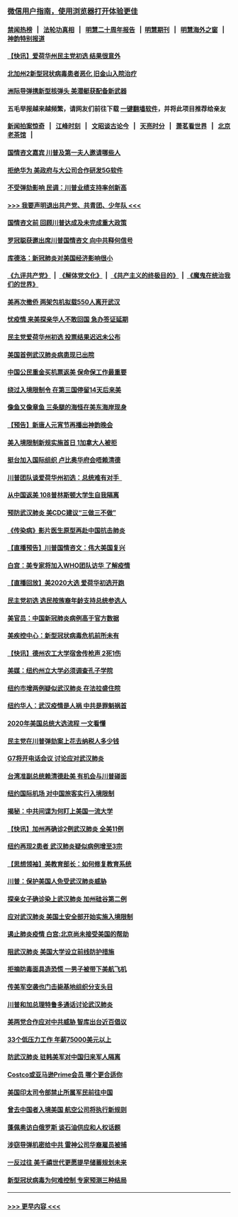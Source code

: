 ### [微信用户指南，使用浏览器打开体验更佳](https://github.com/gfw-breaker/banned-news1/blob/master/indexes/wechat-guide.md?t=0)
#### [禁闻热榜](热点新闻.md?t=0)  &nbsp;&nbsp;|&nbsp;&nbsp; [法轮功真相](https://github.com/gfw-breaker/truth/blob/master/README.md?t=0) &nbsp;&nbsp;|&nbsp;&nbsp; [明慧二十周年报告](https://github.com/gfw-breaker/mh-reports/blob/master/README.md?t=0) &nbsp;&nbsp;|&nbsp;&nbsp;[明慧期刊](https://github.com/gfw-breaker/mh-qikan) &nbsp;&nbsp;|&nbsp;&nbsp; [明慧海外之窗](https://github.com/gfw-breaker/mh-news/blob/master/README.md?t=0) &nbsp;&nbsp;|&nbsp;&nbsp; [神韵特别报道](https://github.com/gfw-breaker/mh-news/blob/master/shenyun.md?t=0)
#### [【快讯】爱荷华州民主党初选 结果很意外](../pages/nsc412/n11844878.md?t=02050755) 
#### [北加州2新型冠状病毒患者恶化 旧金山入院治疗](../pages/nsc412/n11844842.md?t=02050755) 
#### [洲际导弹携新型核弹头 美潜艇获配备新武器](../pages/nsc412/n11844680.md?t=02050755) 
#### 五毛举报越来越频繁，请网友们前往下载 [一键翻墙软件](https://github.com/gfw-breaker/ssr-accounts)，并将此项目推荐给亲友
#### [新闻拍案惊奇](https://github.com/gfw-breaker/banned-news1/blob/master/pages/link4.md) &nbsp;&nbsp;|&nbsp;&nbsp; [江峰时刻](https://github.com/gfw-breaker/banned-news1/blob/master/pages/link4.md) &nbsp;&nbsp;|&nbsp;&nbsp; [文昭谈古论今](https://github.com/gfw-breaker/banned-news1/blob/master/pages/link4.md) &nbsp;&nbsp;|&nbsp;&nbsp; [天亮时分](https://github.com/gfw-breaker/banned-news1/blob/master/pages/link4.md) &nbsp;&nbsp;|&nbsp;&nbsp; [萧茗看世界](https://github.com/gfw-breaker/banned-news1/blob/master/pages/link4.md) &nbsp;&nbsp;|&nbsp;&nbsp; [北京老茶馆](https://github.com/gfw-breaker/banned-news1/blob/master/pages/link4.md) &nbsp;&nbsp;|&nbsp;&nbsp; 
#### [国情咨文嘉宾 川普及第一夫人邀请哪些人](../pages/nsc412/n11844712.md?t=02050755) 
#### [拒绝华为 美政府与大公司合作研发5G软件](../pages/nsc412/n11844625.md?t=02050755) 
#### [不受弹劾影响 民调：川普业绩支持率创新高](../pages/nsc412/n11844622.md?t=02050755) 
#### [>>> 我要声明退出共产党、共青团、少年队 <<<](https://github.com/begood0513/goodnews/blob/master/quit/letter.md) 
#### [国情咨文前 回顾川普达成及未完成重大政策](../pages/nsc412/n11844581.md?t=02050755) 
#### [罗冠聪获邀出席川普国情咨文 向中共释何信号](../pages/nsc412/n11844355.md?t=02050755) 
#### [库德洛：新冠肺炎对美国经济影响很小](../pages/nsc412/n11844418.md?t=02050755) 
#### [《九评共产党》](https://github.com/begood0513/9ping.md/blob/master/README.md) &nbsp;|&nbsp; [《解体党文化》](../../../../jtdwh.md/blob/master/README.md)  &nbsp;|&nbsp; [《共产主义的终极目的》](../../../../gczydzjmd.md/blob/master/README.md) &nbsp;|&nbsp; [《魔鬼在统治我们的世界》](../../../../mgztzwmdsj.md/blob/master/README.md) 
#### [美再次撤侨 两架包机拟载550人离开武汉](../pages/nsc412/n11844407.md?t=02050755) 
#### [忧疫情 来美探亲华人不敢回国 急办签证延期](../pages/nsc412/n11843344.md?t=02050755) 
#### [民主党爱荷华州初选 投票结果迟迟未公布](../pages/nsc412/n11844207.md?t=02050755) 
#### [美国首例武汉肺炎病患现已出院](../pages/nsc412/n11842740.md?t=02050755) 
#### [中国公民重金买机票返美 保命保工作最重要](../pages/nsc412/n11843282.md?t=02050755) 
#### [绕过入境限制令  在第三国停留14天后来美](../pages/nsc412/n11843341.md?t=02050755) 
#### [像鱼又像章鱼 三条腿的海怪在美东海岸现身](../pages/nsc412/n11843092.md?t=02050755) 
#### [【预告】新唐人元宵节再播出神韵晚会](../pages/nsc412/n11843192.md?t=02050755) 
#### [美入境限制新规实施首日 1加拿大人被拒](../pages/nsc412/n11843058.md?t=02050755) 
#### [挺台加入国际组织 卢比奥华府会唔赖清德](../pages/nsc412/n11843023.md?t=02050755) 
#### [川普团队谈爱荷华州初选：总统难有对手  ](../pages/nsc412/n11842867.md?t=02050755) 
#### [从中国返美 108普林斯顿大学生自我隔离](../pages/nsc412/n11842714.md?t=02050755) 
#### [预防武汉肺炎 美CDC建议“三做三不做”](../pages/nsc412/n11842700.md?t=02050755) 
#### [《传染病》影片医生原型再赴中国抗击肺炎](../pages/nsc412/n11842626.md?t=02050755) 
#### [【直播预告】川普国情咨文：伟大美国复兴](../pages/nsc412/n11842079.md?t=02050755) 
#### [白宫：美专家将加入WHO团队访华 了解疫情](../pages/nsc412/n11842198.md?t=02050755) 
#### [【直播回放】美2020大选 爱荷华初选开跑](../pages/nsc412/n11841820.md?t=02050755) 
#### [民主党初选 选民按族裔年龄支持总统参选人](../pages/nsc412/n11842239.md?t=02050755) 
#### [美官员：中国新冠肺炎病例高于官方数据](../pages/nsc412/n11842452.md?t=02050755) 
#### [美疾控中心：新型冠状病毒危机前所未有](../pages/nsc412/n11842406.md?t=02050755) 
#### [【快讯】德州农工大学宿舍传枪声 2死1伤](../pages/nsc412/n11842279.md?t=02050755) 
#### [美媒：纽约州立大学必须调查孔子学院](../pages/nsc412/n11840637.md?t=02050755) 
#### [纽约市增两例疑似武汉肺炎 在法拉盛住院](../pages/nsc412/n11840625.md?t=02050755) 
#### [纽约华人：武汉疫情是人祸 中共是罪魁祸首](../pages/nsc412/n11840631.md?t=02050755) 
#### [2020年美国总统大选流程 一文看懂](../pages/nsc412/n11842056.md?t=02050755) 
#### [民主党在川普弹劾案上花去纳税人多少钱](../pages/nsc412/n11841941.md?t=02050755) 
#### [G7将开电话会议 讨论应对武汉肺炎](../pages/nsc412/n11841658.md?t=02050755) 
#### [台湾准副总统赖清德赴美 有机会与川普碰面](../pages/nsc412/n11841332.md?t=02050755) 
#### [纽约国际机场  对中国旅客实行入境限制](../pages/nsc412/n11840619.md?t=02050755) 
#### [揭秘：中共间谍为何盯上美国一流大学](../pages/nsc412/n11840270.md?t=02050755) 
#### [【快讯】加州再确诊2例武汉肺炎 全美11例](../pages/nsc412/n11840339.md?t=02050755) 
#### [纽约再现2患者 武汉肺炎疑似病例增至3宗](../pages/nsc412/n11840010.md?t=02050755) 
#### [【思想领袖】美教育部长：如何修复教育系统](../pages/nsc412/n11690865.md?t=02050755) 
#### [川普：保护美国人免受武汉肺炎威胁](../pages/nsc412/n11839718.md?t=02050755) 
#### [探亲女子确诊染上武汉肺炎 加州硅谷第二例](../pages/nsc412/n11839784.md?t=02050755) 
#### [应对武汉肺炎 美国土安全部开始实施入境限制](../pages/nsc412/n11839729.md?t=02050755) 
#### [遏止肺炎疫情 白宫:北京尚未接受美国的帮助](../pages/nsc412/n11839660.md?t=02050755) 
#### [阻武汉肺炎 美国大学设立前线防护措施](../pages/nsc412/n11839479.md?t=02050755) 
#### [拒摘防毒面具造恐慌 一男子被带下美航飞机](../pages/nsc412/n11839455.md?t=02050755) 
#### [传美军空袭也门击毙基地组织分支头目](../pages/nsc412/n11839210.md?t=02050755) 
#### [川普和加总理特鲁多通话讨论武汉肺炎](../pages/nsc412/n11839128.md?t=02050755) 
#### [美两党合作应对中共威胁 智库出台近百倡议](../pages/nsc412/n11838437.md?t=02050755) 
#### [33个低压力工作 年薪75000美元以上](../pages/nsc412/n11834441.md?t=02050755) 
#### [防武汉肺炎 驻韩美军对中国归来军人隔离](../pages/nsc412/n11838970.md?t=02050755) 
#### [Costco或亚马逊Prime会员 哪个更合适你](../pages/nsc412/n11834459.md?t=02050755) 
#### [美国印太司令部禁止所属军民前往中国](../pages/nsc412/n11838418.md?t=02050755) 
#### [曾去中国者入境美国 航空公司将执行新规则](../pages/nsc412/n11838375.md?t=02050755) 
#### [蓬佩奥访白俄罗斯 谈石油供应和人权话题](../pages/nsc412/n11838242.md?t=02050755) 
#### [涉窃导弹机密给中共 雷神公司华裔雇员被捕](../pages/nsc412/n11838129.md?t=02050755) 
#### [一反过往 美千禧世代更愿提早储蓄规划未来](../pages/nsc412/n11837601.md?t=02050755) 
#### [新型冠状病毒为何难控制 专家预测三种结局](../pages/nsc412/n11838002.md?t=02050755) 

----
#### [ >>> 更早内容 <<< ](../indexes/nsc412-earlier.md)
